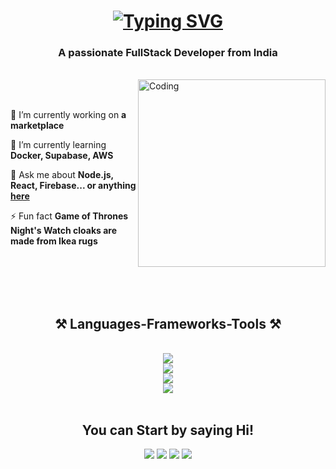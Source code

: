 
<h1 align="center">
<a href="https://git.io/typing-svg"><img src="https://readme-typing-svg.herokuapp.com?font=Righteous&size=35&pause=1000&color=8A5EF7&center=true&vCenter=true&random=false&width=500&height=70&lines=Hello+There!++%F0%9F%91%8B;I'm+Harsha+G!" alt="Typing SVG" /></a>
</h1>
<h3 align="center">A passionate FullStack Developer from India</h3>

<br/>

<img align="right" alt="Coding" width="300" src="https://cdna.artstation.com/p/assets/images/images/050/392/912/original/nelson-tiapa-gif-con-telefono.gif?1654734490">

<div align="left">
<br/><br/>

  🔭 I’m currently working on **a marketplace**
  
  🌱 I’m currently learning **Docker, Supabase, AWS**

  💬 Ask me about **Node.js, React, Firebase... or anything [here](https://github.com/salesp07/salesp07/issues)**

  ⚡ Fun fact **Game of Thrones Night's Watch cloaks are made from Ikea rugs**

</div>

<br/><br/><br/><br/>

<h2 align="center">⚒️ Languages-Frameworks-Tools ⚒️</h2>
<br/>
<div align="center">
    <img src="https://skillicons.dev/icons?i=python,c,java,cpp,cs,javascript" /><br/>
    <img src="https://skillicons.dev/icons?i=html,css,react,nextjs,django,tailwind,bootstrap" /><br/>
    <img src="https://skillicons.dev/icons?i=mysql,mongodb" /><br>
    <img src="https://skillicons.dev/icons?i=vscode,windows,ubuntu,vercel" /><br/> 
</div>

<br/>

<div align="center">
  <h2 align="center">You can Start by saying Hi!</h2>
  <a href="mailto:harshag3106@gmail.com?subject=Your%20Subject&body=You%20can%20Start%20by%20Saying%20Hi!" target="_blank"><img src="https://skillicons.dev/icons?i=gmail"/></a>
  <a href="https://github.com/imharshag" target="_blank"><img src="https://skillicons.dev/icons?i=github"/></a>
  <a href="https://www.linkedin.com/in/harsha-g-72a900292" target="_blank"><img src="https://skillicons.dev/icons?i=linkedin"/></a>
  <a href=""><img src="https://skillicons.dev/icons?i=instagram" target="_blank"/></a>
</div>
